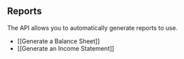 ## Reports

The API allows you to automatically generate reports to use.

- [[Generate a Balance Sheet]]
- [[Generate an Income Statement]]